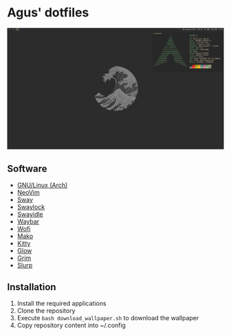 # Agus' dotfiles

![](./img.png)

## Software

* [GNU/Linux (Arch)](https://archlinux.org/)
* [NeoVim](https://neovim.io/)
* [Sway](https://swaywm.org/)
* [Swaylock](https://github.com/swaywm/swaylock)
* [Swayidle](https://github.com/swaywm/swayidle)
* [Waybar](https://github.com/Alexays/Waybar)
* [Wofi](https://cloudninja.pw/docs/wofi.html)
* [Mako](https://github.com/emersion/mako)
* [Kitty](https://sw.kovidgoyal.net/kitty/)
* [Glow](https://github.com/charmbracelet/glow)
* [Grim](https://github.com/emersion/grim)
* [Slurp](https://github.com/emersion/slurp)

## Installation

1. Install the required applications
2. Clone the repository
3. Execute ```bash download_wallpaper.sh``` to download the wallpaper
4. Copy repository content into ~/.config
